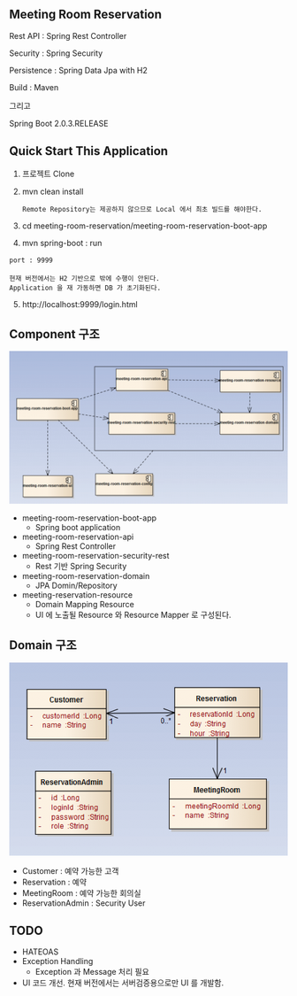## Meeting Room Reservation

Rest API : Spring Rest Controller

Security : Spring Security

Persistence : Spring Data Jpa with H2 

Build : Maven

그리고 

Spring Boot 2.0.3.RELEASE

## Quick Start This Application

1. 프로젝트 Clone

2. mvn clean install

   ```
   Remote Repository는 제공하지 않으므로 Local 에서 최초 빌드를 해야한다.
   ```

3. cd meeting-room-reservation/meeting-room-reservation-boot-app

4. mvn spring-boot : run

```
port : 9999

현재 버전에서는 H2 기반으로 밖에 수행이 안된다.
Application 을 재 가동하면 DB 가 초기화된다.
```

5. http://localhost:9999/login.html

## Component 구조

![image-component](https://github.com/bizuma/meeting-room-reservation/blob/master/component.png)

- meeting-room-reservation-boot-app
  - Spring boot application
- meeting-room-reservation-api
  - Spring Rest Controller
- meeting-room-reservation-security-rest
  - Rest 기반 Spring Security
- meeting-room-reservation-domain
  - JPA Domin/Repository
- meeting-reservation-resource
  - Domain Mapping Resource
  - UI 에 노출될 Resource 와 Resource Mapper 로 구성된다.

## Domain 구조

![image-domain](https://github.com/bizuma/meeting-room-reservation/blob/master/domain.png)

- Customer : 예약 가능한 고객
- Reservation : 예약
- MeetingRoom : 예약 가능한 회의실
- ReservationAdmin : Security User

## TODO

- HATEOAS
- Exception Handling
  - Exception 과 Message 처리 필요
- UI 코드 개선. 현재 버전에서는 서버검증용으로만 UI 를 개발함.
